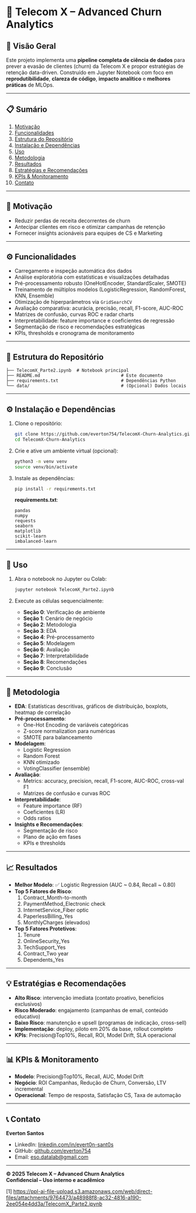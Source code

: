 # 📘 Telecom X – Advanced Churn Analytics

## 🚀 Visão Geral  
Este projeto implementa uma **pipeline completa de ciência de dados** para prever a evasão de clientes (churn) da Telecom X e propor estratégias de retenção data-driven. Construído em Jupyter Notebook com foco em **reprodutibilidade**, **clareza de código**, **impacto analítico** e **melhores práticas** de MLOps.

***

## 📋 Sumário  

1. [Motivação](#motivação)  
2. [Funcionalidades](#funcionalidades)  
3. [Estrutura do Repositório](#estrutura-do-repositório)  
4. [Instalação e Dependências](#instalação-e-dependências)  
5. [Uso](#uso)  
6. [Metodologia](#metodologia)  
7. [Resultados](#resultados)  
8. [Estratégias e Recomendações](#estratégias-e-recomendações)  
9. [KPIs & Monitoramento](#kpis--monitoramento)  
10. [Contato](#contato)

***

## 📝 Motivação  
- Reduzir perdas de receita decorrentes de churn  
- Antecipar clientes em risco e otimizar campanhas de retenção  
- Fornecer insights acionáveis para equipes de CS e Marketing  

***

## ⚙️ Funcionalidades  
- Carregamento e inspeção automática dos dados  
- Análise exploratória com estatísticas e visualizações detalhadas  
- Pré-processamento robusto (OneHotEncoder, StandardScaler, SMOTE)  
- Treinamento de múltiplos modelos (LogisticRegression, RandomForest, KNN, Ensemble)  
- Otimização de hiperparâmetros via `GridSearchCV`  
- Avaliação comparativa: acurácia, precisão, recall, F1-score, AUC-ROC  
- Matrizes de confusão, curvas ROC e radar charts  
- Interpretabilidade: feature importance e coeficientes de regressão  
- Segmentação de risco e recomendações estratégicas  
- KPIs, thresholds e cronograma de monitoramento  

***

## 📂 Estrutura do Repositório  
```
├── TelecomX_Parte2.ipynb  # Notebook principal  
├── README.md                               # Este documento  
├── requirements.txt                        # Dependências Python  
└── data/                                   # (Opcional) Dados locais  
```

***

## ⚙️ Instalação e Dependências  

1. Clone o repositório:  
   ```bash
   git clone https://github.com/everton754/TelecomX-Churn-Analytics.git
   cd TelecomX-Churn-Analytics
   ```

2. Crie e ative um ambiente virtual (opcional):  
   ```bash
   python3 -m venv venv
   source venv/bin/activate
   ```

3. Instale as dependências:  
   ```bash
   pip install -r requirements.txt
   ```

   **requirements.txt**:
   ```
   pandas
   numpy
   requests
   seaborn
   matplotlib
   scikit-learn
   imbalanced-learn
   ```

***

## 🚀 Uso  

1. Abra o notebook no Jupyter ou Colab:  
   ```bash
   jupyter notebook TelecomX_Parte2.ipynb
   ```

2. Execute as células sequencialmente:
   - **Seção 0**: Verificação de ambiente  
   - **Seção 1**: Cenário de negócio  
   - **Seção 2**: Metodologia  
   - **Seção 3**: EDA  
   - **Seção 4**: Pré-processamento  
   - **Seção 5**: Modelagem  
   - **Seção 6**: Avaliação  
   - **Seção 7**: Interpretabilidade  
   - **Seção 8**: Recomendações  
   - **Seção 9**: Conclusão

***

## 🔬 Metodologia  

- **EDA**: Estatísticas descritivas, gráficos de distribuição, boxplots, heatmap de correlação  
- **Pré-processamento**:  
  - One-Hot Encoding de variáveis categóricas  
  - Z-score normalization para numéricas  
  - SMOTE para balanceamento  
- **Modelagem**:  
  - Logistic Regression  
  - Random Forest  
  - KNN otimizado  
  - VotingClassifier (ensemble)  
- **Avaliação**:  
  - Metrics: accuracy, precision, recall, F1-score, AUC-ROC, cross-val F1  
  - Matrizes de confusão e curvas ROC  
- **Interpretabilidade**:  
  - Feature importance (RF)  
  - Coeficientes (LR)  
  - Odds ratios  
- **Insights e Recomendações**:  
  - Segmentação de risco  
  - Plano de ação em fases  
  - KPIs e thresholds  

***

## 📈 Resultados  

- **Melhor Modelo**: ✅ Logistic Regression (AUC ~ 0.84, Recall ~ 0.80)  
- **Top 5 Fatores de Risco**:  
  1. Contract_Month-to-month  
  2. PaymentMethod_Electronic check  
  3. InternetService_Fiber optic  
  4. PaperlessBilling_Yes  
  5. MonthlyCharges (elevados)  
- **Top 5 Fatores Protetivos**:  
  1. Tenure  
  2. OnlineSecurity_Yes  
  3. TechSupport_Yes  
  4. Contract_Two year  
  5. Dependents_Yes  

***

## 💡 Estratégias e Recomendações  

- **Alto Risco**: intervenção imediata (contato proativo, benefícios exclusivos)  
- **Risco Moderado**: engajamento (campanhas de email, conteúdo educativo)  
- **Baixo Risco**: manutenção e upsell (programas de indicação, cross-sell)  
- **Implementação**: deploy, piloto em 20% da base, rollout completo  
- **KPIs**: Precision@Top10%, Recall, ROI, Model Drift, SLA operacional  

***

## 📊 KPIs & Monitoramento  

- **Modelo**: Precision@Top10%, Recall, AUC, Model Drift  
- **Negócio**: ROI Campanhas, Redução de Churn, Conversão, LTV incremental  
- **Operacional**: Tempo de resposta, Satisfação CS, Taxa de automação  

***

## 📞 Contato  

**Everton Santos**  
- LinkedIn: [linkedin.com/in/evert0n-sant0s](https://www.linkedin.com/in/evert0n-sant0s/)  
- GitHub: [github.com/everton754](https://github.com/everton754)  
- Email: eso.datalab@gmail.com  

***

**© 2025 Telecom X – Advanced Churn Analytics**  
**Confidencial – Uso interno e acadêmico**

[1] https://ppl-ai-file-upload.s3.amazonaws.com/web/direct-files/attachments/9764473/a48988f8-ac32-4816-a190-2ee054e4dd3a/TelecomX_Parte2.ipynb
